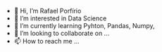 - 👋 Hi, I’m Rafael Porfírio
- 👀 I’m interested in Data Science
- 🌱 I’m currently learning Pyhton, Pandas, Numpy, 
- 💞️ I’m looking to collaborate on ...
- 📫 How to reach me ...

<!---
rafaelporfiriobarros/rafaelporfiriobarros is a ✨ special ✨ repository because its `README.md` (this file) appears on your GitHub profile.
You can click the Preview link to take a look at your changes.
--->
